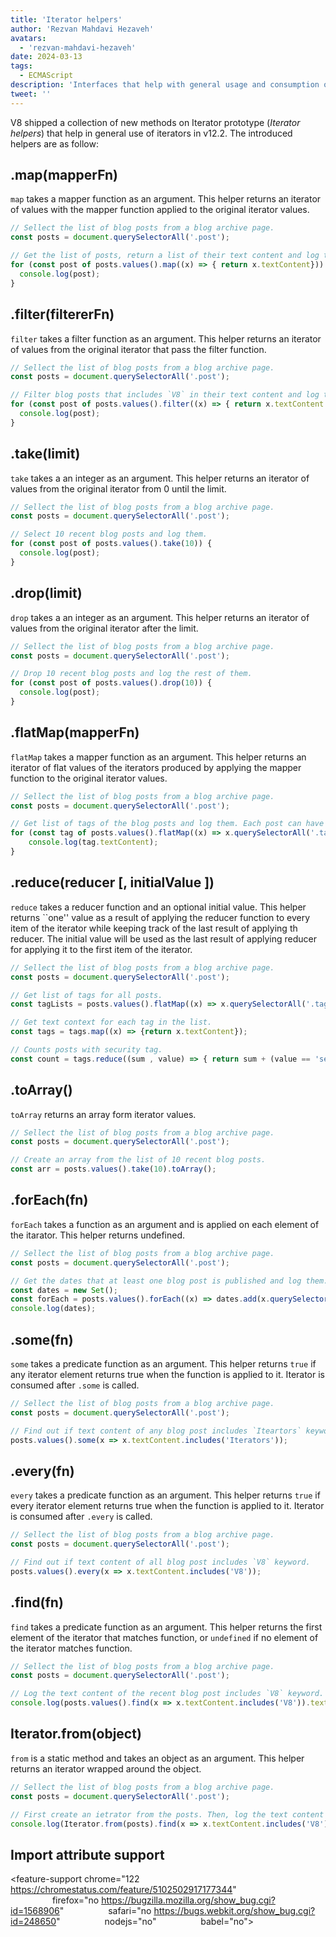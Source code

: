 ```yaml
---
title: 'Iterator helpers'
author: 'Rezvan Mahdavi Hezaveh'
avatars:
  - 'rezvan-mahdavi-hezaveh'
date: 2024-03-13
tags:
  - ECMAScript
description: 'Interfaces that help with general usage and consumption of iterators.'
tweet: ''
---
```


V8 shipped a collection of new methods on Iterator prototype (*Iterator helpers*) that help in general use of iterators in v12.2. The introduced helpers are as follow:


## .map(mapperFn)

`map` takes a mapper function as an argument. This helper returns an iterator of values with the mapper function applied to the original iterator values.

```javascript
// Sellect the list of blog posts from a blog archive page.
const posts = document.querySelectorAll('.post');

// Get the list of posts, return a list of their text content and log them.
for (const post of posts.values().map((x) => { return x.textContent})) {
  console.log(post);
}
```

## .filter(filtererFn)

`filter` takes a filter function as an argument. This helper returns an iterator of values from the original iterator that pass the filter function.

```javascript
// Sellect the list of blog posts from a blog archive page.
const posts = document.querySelectorAll('.post');

// Filter blog posts that includes `V8` in their text content and log them.
for (const post of posts.values().filter((x) => { return x.textContent.includes('V8')})) {
  console.log(post);
} 
```

## .take(limit)

`take` takes a an integer as an argument. This helper returns an iterator of values from the original iterator from 0 until the limit.

```javascript
// Sellect the list of blog posts from a blog archive page.
const posts = document.querySelectorAll('.post');

// Select 10 recent blog posts and log them.
for (const post of posts.values().take(10)) {
  console.log(post);
}
```

## .drop(limit)

`drop` takes a an integer as an argument. This helper returns an iterator of values from the original iterator after the limit.

```javascript
// Sellect the list of blog posts from a blog archive page.
const posts = document.querySelectorAll('.post');

// Drop 10 recent blog posts and log the rest of them.
for (const post of posts.values().drop(10)) {
  console.log(post);
}
```

## .flatMap(mapperFn)

`flatMap` takes a mapper function as an argument. This helper returns an iterator of flat values of the iterators produced by applying the mapper function to the original iterator values.

```javascript
// Sellect the list of blog posts from a blog archive page.
const posts = document.querySelectorAll('.post');

// Get list of tags of the blog posts and log them. Each post can have more than one tag.
for (const tag of posts.values().flatMap((x) => x.querySelectorAll('.tag').values())) {
    console.log(tag.textContent);
}
```

## .reduce(reducer [, initialValue ])

`reduce` takes a reducer function and an optional initial value. This helper returns ``one'' value as a result of applying the reducer function to every item of the iterator while keeping track of the last result of applying th reducer. The initial value will be used as the last result of applying reducer for applying it to the first item of the iterator.

```javascript
// Sellect the list of blog posts from a blog archive page.
const posts = document.querySelectorAll('.post');

// Get list of tags for all posts.
const tagLists = posts.values().flatMap((x) => x.querySelectorAll('.tag').values());

// Get text context for each tag in the list.
const tags = tags.map((x) => {return x.textContent});

// Counts posts with security tag.
const count = tags.reduce((sum , value) => { return sum + (value == 'security' ? 1: 0);}, 0);
```

## .toArray()
`toArray` returns an array form iterator values. 

```javascript
// Sellect the list of blog posts from a blog archive page.
const posts = document.querySelectorAll('.post');

// Create an array from the list of 10 recent blog posts.
const arr = posts.values().take(10).toArray();
```

## .forEach(fn)
`forEach` takes a function as an argument and is applied on each element of the itarator. This helper returns undefined.

```javascript
// Sellect the list of blog posts from a blog archive page.
const posts = document.querySelectorAll('.post');

// Get the dates that at least one blog post is published and log them.
const dates = new Set();
const forEach = posts.values().forEach((x) => dates.add(x.querySelector('time')));
console.log(dates);
```

## .some(fn)
`some` takes a predicate function as an argument. This helper returns `true` if any iterator element returns true when the function is applied to it. Iterator is consumed after `.some` is called.

```javascript
// Sellect the list of blog posts from a blog archive page.
const posts = document.querySelectorAll('.post');

// Find out if text content of any blog post includes `Iteartors` keyword.
posts.values().some(x => x.textContent.includes('Iterators'));
```

## .every(fn)
`every` takes a predicate function as an argument. This helper returns `true` if every iterator element returns true when the function is applied to it. Iterator is consumed after `.every` is called.

```javascript
// Sellect the list of blog posts from a blog archive page.
const posts = document.querySelectorAll('.post');

// Find out if text content of all blog post includes `V8` keyword.
posts.values().every(x => x.textContent.includes('V8'));
```

## .find(fn)
`find` takes a predicate function as an argument. This helper returns the first element of the iterator that matches function, or `undefined` if no element of the iterator matches function.

```javascript
// Sellect the list of blog posts from a blog archive page.
const posts = document.querySelectorAll('.post');

// Log the text content of the recent blog post includes `V8` keyword.
console.log(posts.values().find(x => x.textContent.includes('V8')).textContent);
```

## Iterator.from(object)
`from` is a static method and takes an object as an argument. This helper returns an iterator wrapped around the object.

```javascript
// Sellect the list of blog posts from a blog archive page.
const posts = document.querySelectorAll('.post');

// First create an ietrator from the posts. Then, log the text content of the recent blog post includes `V8` keyword.
console.log(Iterator.from(posts).find(x => x.textContent.includes('V8')).textContent);
```

## Import attribute support

<feature-support chrome="122 https://chromestatus.com/feature/5102502917177344"
                 firefox="no https://bugzilla.mozilla.org/show_bug.cgi?id=1568906"
                 safari="no https://bugs.webkit.org/show_bug.cgi?id=248650" 
                 nodejs="no"
                 babel="no"></feature-support>
